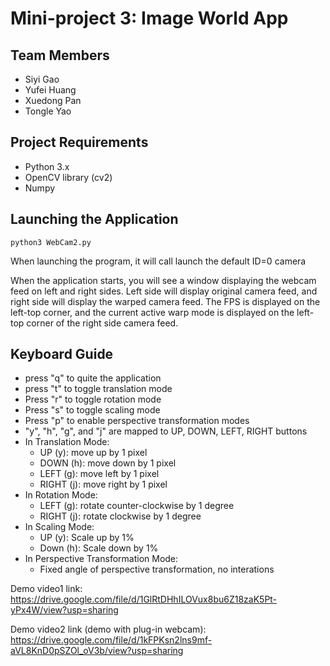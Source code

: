 # Mini-project 3: Image World App
## Team Members
- Siyi Gao
- Yufei Huang
- Xuedong Pan
- Tongle Yao

## Project Requirements
- Python 3.x
- OpenCV library (cv2)
- Numpy

## Launching the Application
`python3 WebCam2.py`

When launching the program, it will call launch the default ID=0 camera

When the application starts, you will see a window displaying the webcam feed on left and right sides. Left side will display original camera feed, and right side will display the warped camera feed. The FPS is displayed on the left-top corner, and the current active warp mode is displayed on the left-top corner of the right side camera feed.

## Keyboard Guide
- press "q" to quite the application
- press "t" to toggle translation mode
- Press "r" to toggle rotation mode
- Press "s" to toggle scaling mode
- Press "p" to enable perspective transformation modes
- "y", "h", "g", and "j" are mapped to UP, DOWN, LEFT, RIGHT buttons
- In Translation Mode:
    - UP (y): move up by 1 pixel
    - DOWN (h): move down by 1 pixel
    - LEFT (g): move left by 1 pixel
    - RIGHT (j): move right by 1 pixel
- In Rotation Mode:
    - LEFT (g): rotate counter-clockwise by 1 degree
    - RIGHT (j): rotate clockwise by 1 degree
- In Scaling Mode:
    - UP (y): Scale up by 1%
    - Down (h): Scale down by 1%
- In Perspective Transformation Mode:
    - Fixed angle of perspective transformation, no interations

Demo video1 link: https://drive.google.com/file/d/1GlRtDHhILOVux8bu6Z18zaK5Pt-yPx4W/view?usp=sharing

Demo video2 link (demo with plug-in webcam): https://drive.google.com/file/d/1kFPKsn2lns9mf-aVL8KnD0pSZOl_oV3b/view?usp=sharing
